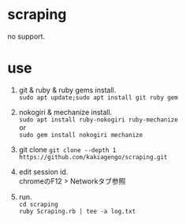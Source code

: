 # scraping

no support.

# use

1. git & ruby & ruby gems install.  
`sudo apt update;sudo apt install git ruby gem`  

2. nokogiri & mechanize install.  
`sudo apt install ruby-nokogiri ruby-mechanize`  
or  
`sudo gem install nokogiri mechanize`

3. git clone 
`git clone --depth 1 https://github.com/kakiagengo/scraping.git`

4. edit session id.  
chromeのF12 > Networkタブ参照

5. run.  
`cd scraping`  
`ruby Scraping.rb | tee -a log.txt`
